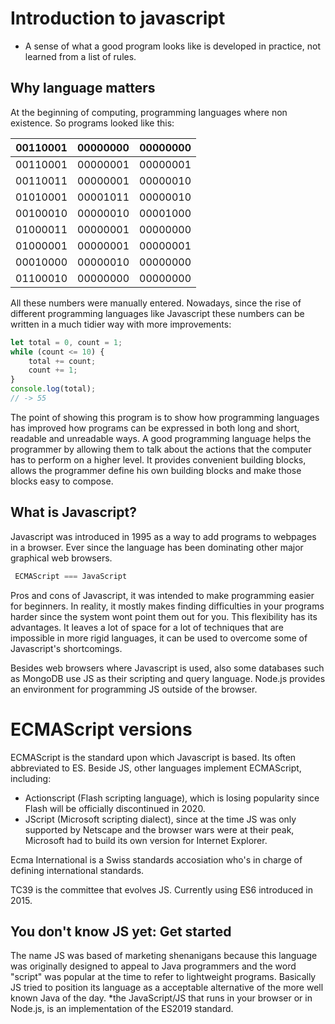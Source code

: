 # Introduction to javascript

* A sense of what a good program looks like is developed in practice, not learned from a list of rules.

## Why language matters

At the beginning of computing, programming languages where non existence. So programs looked like this:

| 00110001 | 00000000 | 00000000 |
| ---------| :--------| --------:|
| 00110001 | 00000001 | 00000001 |
| 00110011 | 00000001 | 00000010 |
| 01010001 | 00001011 | 00000010 |
| 00100010 | 00000010 | 00001000 |
| 01000011 | 00000001 | 00000000 |
| 01000001 | 00000001 | 00000001 |
| 00010000 | 00000010 | 00000000 |
| 01100010 | 00000000 | 00000000 |

All these numbers were manually entered. Nowadays, since the rise of different programming languages like Javascript these numbers can be
written in a much tidier way with more improvements:

```javascript
let total = 0, count = 1;
while (count <= 10) {
    total += count;
    count += 1;
}
console.log(total);
// -> 55
```

The point of showing this program is to show how programming languages has improved 
how programs can be expressed in both long and short, readable and unreadable ways. A good programming language
helps the programmer by allowing them to talk about the actions that the computer has to perform on a higher level.
It provides convenient building blocks, allows the programmer define his own building blocks and make 
those blocks easy to compose.

## What is Javascript?

Javascript was introduced in 1995 as a way to add programs to webpages in a browser. Ever since the language has been dominating other major
graphical web browsers.

```javascript
 ECMAScript === JavaScript
 ```
 Pros and cons of Javascript, it was intended to make programming easier for beginners. In reality, it mostly makes finding difficulties
 in your programs harder since the system wont point them out for you. This flexibility has its advantages. It leaves a lot of space for a lot
 of techniques that are impossible in more rigid languages, it can be used to overcome some of Javascript's shortcomings.

 Besides web browsers where Javascript is used, also some databases such as MongoDB use JS as their scripting and query language.
 Node.js provides an environment for programming JS outside of the browser.

 
# ECMAScript versions

ECMAScript is the standard upon which Javascript is based. Its often abbreviated to ES. 
Beside JS, other languages implement ECMAScript, including:

* Actionscript (Flash scripting language), which is losing popularity since Flash will be
officially discontinued in 2020.
* JScript (Microsoft scripting dialect), since at the time JS was only supported by Netscape and
the browser wars were at their peak, Microsoft had to build its own version for Internet Explorer.

Ecma International is a Swiss standards accosiation who's in charge of defining international standards.

TC39 is the committee that evolves JS.
Currently using ES6 introduced in 2015.

## You don't know JS yet: Get started

The name JS was based of marketing shenanigans because this language was originally designed to appeal to Java programmers and the word
"script" was popular at the time to refer to lightweight programs. Basically JS tried to position its language as a acceptable alternative
of the more well known Java of the day. 
*the JavaScript/JS that runs in your browser or in Node.js, is an implementation of the ES2019 standard.



